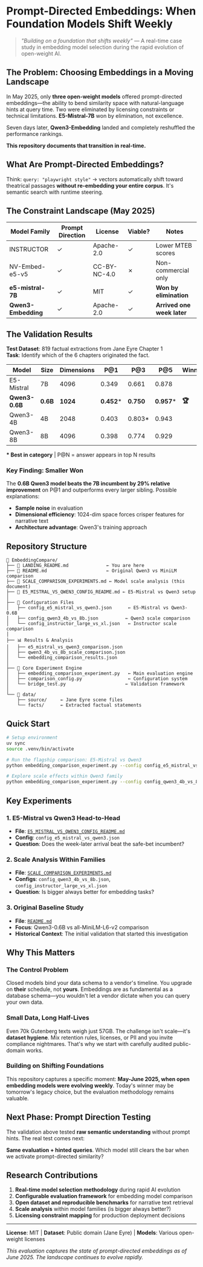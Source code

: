 # Prompt-Directed Embeddings: When Foundation Models Shift Weekly

> *"Building on a foundation that shifts weekly"* — A real-time case study in embedding model selection during the rapid evolution of open-weight AI.

## The Problem: Choosing Embeddings in a Moving Landscape

In May 2025, only **three open-weight models** offered prompt-directed embeddings—the ability to bend similarity space with natural-language hints at query time. Two were eliminated by licensing constraints or technical limitations. **E5-Mistral-7B** won by elimination, not excellence.

Seven days later, **Qwen3-Embedding** landed and completely reshuffled the performance rankings.

**This repository documents that transition in real-time.**

## What Are Prompt-Directed Embeddings?

Think: `query: "playwright style"` → vectors automatically shift toward theatrical passages **without re-embedding your entire corpus**. It's semantic search with runtime steering.

## The Constraint Landscape (May 2025)

| Model Family           | Prompt Direction | License       | Viable? | Notes                    |
|------------------------|------------------|---------------|---------|--------------------------|
| INSTRUCTOR             | ✓                | Apache-2.0    | ✓       | Lower MTEB scores        |
| NV-Embed-e5-v5         | ✓                | CC-BY-NC-4.0  | ✗       | Non-commercial only      |
| **e5-mistral-7B**      | ✓                | MIT           | ✓       | **Won by elimination**   |
| **Qwen3-Embedding**    | ✓                | Apache-2.0    | ✓       | **Arrived one week later** |

## The Validation Results

**Test Dataset**: 819 factual extractions from Jane Eyre Chapter 1  
**Task**: Identify which of the 6 chapters originated the fact.

| Model         | Size  | Dimensions | P@1     | P@3     | P@5     | Winner |
|---------------|-------|------------|---------|---------|---------|--------|
| E5-Mistral    | 7B    | 4096       | 0.349   | 0.661   | 0.878   |        |
| **Qwen3-0.6B** | **0.6B** | **1024** | **0.452*** | **0.750** | **0.957*** | **🏆** |
| Qwen3-4B      | 4B    | 2048       | 0.403   | 0.803*  | 0.943   |        |
| Qwen3-8B      | 8B    | 4096       | 0.398   | 0.774   | 0.929   |        |

**\* Best in category** | P@N = answer appears in top N results

### Key Finding: Smaller Won
The **0.6B Qwen3 model beats the 7B incumbent by 29% relative improvement** on P@1 and outperforms every larger sibling. Possible explanations:
- **Sample noise** in evaluation
- **Dimensional efficiency**: 1024-dim space forces crisper features for narrative text
- **Architecture advantage**: Qwen3's training approach

## Repository Structure

```
📁 EmbeddingCompare/
├── 📄 LANDING_README.md              ← You are here
├── 📄 README.md                      ← Original Qwen3 vs MiniLM comparison
├── 📄 SCALE_COMPARISON_EXPERIMENTS.md ← Model scale analysis (this document)
├── 📄 E5_MISTRAL_VS_QWEN3_CONFIG_README.md ← E5-Mistral vs Qwen3 setup
│
├── 🔧 Configuration Files
│   ├── config_e5_mistral_vs_qwen3.json      ← E5-Mistral vs Qwen3-0.6B
│   ├── config_qwen3_4b_vs_8b.json          ← Qwen3 scale comparison
│   └── config_instructor_large_vs_xl.json   ← Instructor scale comparison
│
├── 📊 Results & Analysis
│   ├── e5_mistral_vs_qwen3_comparison.json
│   ├── qwen3_4b_vs_8b_scale_comparison.json
│   └── embedding_comparison_results.json
│
├── 🧪 Core Experiment Engine
│   ├── embedding_comparison_experiment.py   ← Main evaluation engine
│   ├── comparison_config.py                 ← Configuration system
│   └── bridge_test.py                      ← Validation framework
│
└── 📁 data/
    ├── source/     ← Jane Eyre scene files
    └── facts/      ← Extracted factual statements
```

## Quick Start

```bash
# Setup environment
uv sync
source .venv/bin/activate

# Run the flagship comparison: E5-Mistral vs Qwen3
python embedding_comparison_experiment.py --config config_e5_mistral_vs_qwen3.json

# Explore scale effects within Qwen3 family
python embedding_comparison_experiment.py --config config_qwen3_4b_vs_8b.json
```

## Key Experiments

### 1. **E5-Mistral vs Qwen3 Head-to-Head** 
- **File**: [`E5_MISTRAL_VS_QWEN3_CONFIG_README.md`](E5_MISTRAL_VS_QWEN3_CONFIG_README.md)
- **Config**: `config_e5_mistral_vs_qwen3.json`
- **Question**: Does the week-later arrival beat the safe-bet incumbent?

### 2. **Scale Analysis Within Families**
- **File**: [`SCALE_COMPARISON_EXPERIMENTS.md`](SCALE_COMPARISON_EXPERIMENTS.md)
- **Configs**: `config_qwen3_4b_vs_8b.json`, `config_instructor_large_vs_xl.json`
- **Question**: Is bigger always better for embedding tasks?

### 3. **Original Baseline Study**
- **File**: [`README.md`](README.md)
- **Focus**: Qwen3-0.6B vs all-MiniLM-L6-v2 comparison
- **Historical Context**: The initial validation that started this investigation

## Why This Matters

### The Control Problem
Closed models bind your data schema to a vendor's timeline. You upgrade on **their** schedule, not **yours**. Embeddings are as fundamental as a database schema—you wouldn't let a vendor dictate when you can query your own data.

### Small Data, Long Half-Lives
Even 70k Gutenberg texts weigh just 57GB. The challenge isn't scale—it's **dataset hygiene**. Mix retention rules, licenses, or PII and you invite compliance nightmares. That's why we start with carefully audited public-domain works.

### Building on Shifting Foundations
This repository captures a specific moment: **May-June 2025, when open embedding models were evolving weekly**. Today's winner may be tomorrow's legacy choice, but the evaluation methodology remains valuable.

## Next Phase: Prompt Direction Testing

The validation above tested **raw semantic understanding** without prompt hints. The real test comes next:

**Same evaluation + hinted queries**. Which model still clears the bar when we activate prompt-directed similarity?

## Research Contributions

1. **Real-time model selection methodology** during rapid AI evolution
2. **Configurable evaluation framework** for embedding model comparison
3. **Open dataset and reproducible benchmarks** for narrative text retrieval
4. **Scale analysis** within model families (is bigger always better?)
5. **Licensing constraint mapping** for production deployment decisions

---

**License**: MIT | **Dataset**: Public domain (Jane Eyre) | **Models**: Various open-weight licenses

*This evaluation captures the state of prompt-directed embeddings as of June 2025. The landscape continues to evolve rapidly.*
